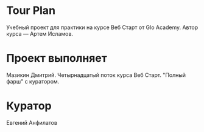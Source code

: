 # Tour Plan

Учебный проект для практики на курсе Веб Старт от Glo Academy. Автор курса — Артем Исламов.

# Проект выполняет

Мазикин Дмитрий. Четырнадцатый поток курса Веб Старт. "Полный фарш" с куратором.

# Куратор

Евгений Анфилатов
